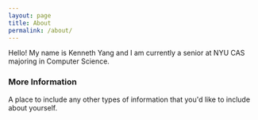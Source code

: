 ```yaml
---
layout: page
title: About
permalink: /about/
---
```


Hello! My name is Kenneth Yang and I am currently a senior at NYU CAS majoring in Computer Science.

### More Information

A place to include any other types of information that you'd like to include about yourself.

